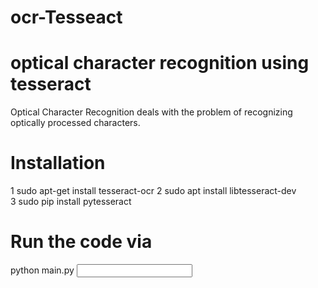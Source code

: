 # ocr-Tesseact
# optical character recognition using tesseract
Optical Character Recognition deals with the problem of recognizing optically processed
characters.
# Installation 

1 sudo apt-get install tesseract-ocr 
2 sudo apt install libtesseract-dev   
3 sudo pip install pytesseract

# Run the code via
python main.py <input path> <output path>
